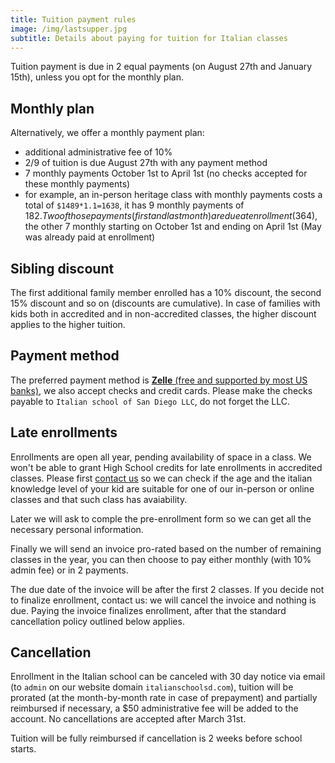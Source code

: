```yaml
---
title: Tuition payment rules
image: /img/lastsupper.jpg
subtitle: Details about paying for tuition for Italian classes
---
```


Tuition payment is due in 2 equal payments (on August 27th and January 15th), unless you opt for the monthly plan.

## Monthly plan

Alternatively, we offer a monthly payment plan:

* additional administrative fee of 10%
* 2/9 of tuition is due August 27th with any payment method
* 7 monthly payments October 1st to April 1st (no checks accepted for these monthly payments)
* for example, an in-person heritage class with monthly payments costs a total of `$1489*1.1=1638`, it has 9 monthly payments of $182. Two of those payments (first and last month) are due at enrollment ($364), the other 7 monthly starting on October 1st and ending on April 1st (May was already paid at enrollment)

## Sibling discount

The first additional family member enrolled has a 10% discount, the second 15% discount and so on (discounts are cumulative).
In case of families with kids both in accredited and in non-accredited classes, the higher discount applies to the higher tuition.

## Payment method

The preferred payment method is [**Zelle** (free and supported by most US banks)](https://www.zellepay.com/get-started), we also accept checks and credit cards.
Please make the checks payable to `Italian school of San Diego LLC`, do not forget the LLC.

## Late enrollments

Enrollments are open all year, pending availability of space in a class. We won't be able to grant High School credits for late enrollments in accredited classes.
Please first [contact us](/contact) so we can check if the age and the italian knowledge level of your kid are suitable for one of our in-person or online classes and that such class has avaiability.

Later we will ask to comple the pre-enrollment form so we can get all the necessary personal information.

Finally we will send an invoice pro-rated based on the number of remaining classes in the year, you can then choose to pay either monthly (with 10% admin fee) or in 2 payments.

The due date of the invoice will be after the first 2 classes. If you decide not to finalize enrollment, contact us: we will cancel the invoice and nothing is due. Paying the invoice finalizes enrollment, after that the standard cancellation policy outlined below applies.

## Cancellation

Enrollment in the Italian school can be canceled with 30 day notice via email (to `admin` on our website domain `italianschoolsd.com`), tuition will be prorated (at the month-by-month rate in case of prepayment) and partially reimbursed if necessary, a $50 administrative fee will be added to the account. No cancellations are accepted after March 31st.

Tuition will be fully reimbursed if cancellation is 2 weeks before school starts.
